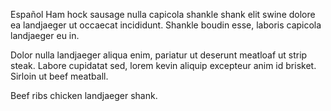 Español Ham hock sausage nulla capicola shankle shank elit swine dolore ea landjaeger ut occaecat incididunt. Shankle boudin esse, laboris capicola landjaeger eu in.

Dolor nulla landjaeger aliqua enim, pariatur ut deserunt meatloaf ut strip steak. Labore cupidatat sed, lorem kevin aliquip excepteur anim id brisket. Sirloin ut beef meatball.

Beef ribs chicken landjaeger shank.

